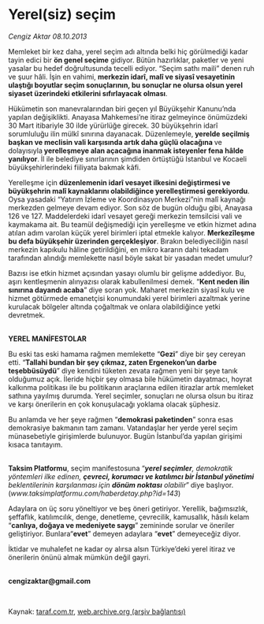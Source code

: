 # Yerel(siz) seçim 

*Cengiz Aktar 08.10.2013*

<div class="yazi"><p>Memleket bir kez daha, yerel seçim adı altında belki hiç görülmediği kadar tayin edici bir <b>ön genel seçime</b> gidiyor. Bütün hazırlıklar, paketler ve yeni yasalar bu hedef doğrultusunda tecelli ediyor. “Seçim sathı maili” denen ruh ve şuur hâli. İşin en vahimi, <b>merkezin idarî, malî ve siyasî vesayetinin ulaştığı boyutlar seçim sonuçlarının, bu sonuçlar ne olursa olsun yerel siyaset üzerindeki etkilerini sıfırlayacak olması</b>. </p>
<p>Hükümetin son manevralarından biri geçen yıl Büyükşehir Kanunu’nda yapılan değişiklikti. Anayasa Mahkemesi’ne itiraz gelmeyince önümüzdeki 30 Mart itibariyle 30 ilde yürürlüğe girecek. 30 büyükşehrin idarî sorumluluğu ilin mülkî sınırına dayanacak. Düzenlemeyle,<b> yerelde seçilmiş başkan ve meclisin vali karşısında artık daha güçlü olacağına </b>ve dolayısıyla<b> yerelleşmeye alan açacağına inanmak isteyenler fena hâlde yanılıyor</b>.<b> </b>İl ile belediye sınırlarının şimdiden örtüştüğü İstanbul ve Kocaeli büyükşehirlerindeki fiiliyata bakmak kâfi. </p>
<p>Yerelleşme için <b>düzenlemenin idarî vesayet ilkesini değiştirmesi ve büyükşehrin malî kaynaklarını olabildiğince yerelleştirmesi gerekiyordu</b>. Oysa yasadaki “Yatırım İzleme ve Koordinasyon Merkezi”nin malî kaynağı merkezden gelmeye devam ediyor. Son söz de bugün olduğu gibi, Anayasa 126 ve 127. Maddelerdeki idarî vesayet gereği merkezin temsilcisi vali ve kaymakama ait. Bu teamül değişmediği için yerelleşme ve etkin hizmet adına atılan adım varolan küçük yerel birimleri iptal etmekle kalıyor. <b>Merkezîleşme bu defa büyükşehir üzerinden gerçekleşiyor</b>. Bırakın belediyeciliğin nasıl merkezin kapıkulu hâline getirildiğini, en mikro kararın dahi tekadam tarafından alındığı memlekette nasıl böyle sakat bir yasadan medet umulur? </p>
<p>Bazısı ise etkin hizmet açısından yasayı olumlu bir gelişme addediyor. Bu, aşırı kentleşmenin alınyazısı olarak kabullenilmesi demek. “<b>Kent neden ilin sınırına dayandı acaba</b>” diye soran yok. Maharet merkezin siyasî kulu ve hizmet götürmede emanetçisi konumundaki yerel birimleri azaltmak yerine kurulacak bölgeler altında çoğaltmak ve onlara olabildiğince yetki devretmek. </p>
<p><b><br/>YEREL MANİFESTOLAR </b></p>
<p>Bu eski tas eski hamama rağmen memlekette “<b>Gezi</b>” diye bir şey cereyan etti. “<b>Tallahi bundan bir şey çıkmaz, zaten Ergenekon’un darbe teşebbüsüydü</b>” diye kendini tüketen zevata rağmen yeni bir şeye tanık olduğumuz açık. İleride hiçbir şey olmasa bile hükümetin dayatmacı, hoyrat kalkınma politikası ile bu politikanın araçlarına edilen itirazlar artık memleket sathına yayılmış durumda. Yerel seçimler, sonuçları ne olursa olsun bu itiraz ve karşı önerilerin en çok konuşulacağı yoklama olacak şüphesiz. </p>
<p>Bu anlamda ve her şeye rağmen “<b>demokrasi paketinden</b>” sonra esas demokrasiye bakmanın tam zamanı. Vatandaşlar her yerde yerel seçim münasebetiyle girişimlerde bulunuyor. Bugün İstanbul’da yapılan girişimi kısaca tanıtayım. </p>
<p><b><br/>Taksim Platformu</b>, seçim manifestosuna “<b><i>yerel seçimler</i></b><i>, demokratik yöntemleri ilke edinen, <b>çevreci, korumacı ve katılımcı bir İstanbul yönetimi</b> beklentilerinin karşılanması<b> </b>için <b>dönüm noktası</b> olabilir</i>”<b> </b>diye başlıyor. (<i>www.taksimplatformu.com/haberdetay.php?id=143</i>) </p>
<p>Adaylara on üç soru yöneltiyor ve beş öneri getiriyor. Yerellik, bağımsızlık, şeffaflık, katılımcılık, denge, denetleme, çevrecilik, kamusallık, hâsılı kelam “<b>canlıya, doğaya ve medeniyete saygı</b>” zemininde sorular ve öneriler geliştiriyor. Bunlara“<b>evet</b>” demeyen adaylara “<b>evet</b>” demeyeceğiz diyor. </p>
<p>İktidar ve muhalefet ne kadar oy alırsa alsın Türkiye’deki yerel itiraz ve önerilerin önünü almak mümkün değil gayri.</p><b>
<p><br/>cengizaktar@gmail.com</p>
<p></p></b> 
</div>

Kaynak: [taraf.com.tr](http://www.taraf.com.tr:80/cengiz-aktar/makale-yerel-siz-secim.htm), [web.archive.org (arşiv bağlantısı)](http://web.archive.org/web/20131009231753/http://www.taraf.com.tr:80/cengiz-aktar/makale-yerel-siz-secim.htm)
